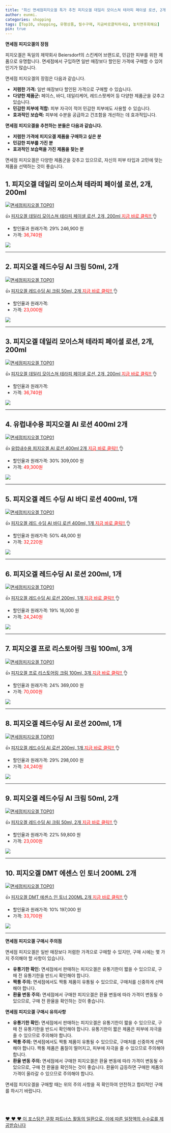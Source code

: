 ```yaml
---
title: "최신 면세점피지오겔 특가 추천 피지오겔 데일리 모이스쳐 테라피 페이셜 로션, 2개, 200ml 비교 장점"
author: eunmi.
categories: shopping
tags: [Top10, shopping, 유행상품, 필수구매, 지금바로클릭하세요, 놓치면후회해요]
pin: true
---
```

**면세점 피지오겔의 장점**

피지오겔은 독일의 제약회사 Beiersdorf의 스킨케어 브랜드로, 민감한 피부를 위한 제품으로 유명합니다. 면세점에서 구입하면 일반 매장보다 할인된 가격에 구매할 수 있어 인기가 많습니다.

면세점 피지오겔의 장점은 다음과 같습니다.

* **저렴한 가격:** 일반 매장보다 할인된 가격으로 구매할 수 있습니다.
* **다양한 제품군:** 페이스, 바디, 데일리케어, 레드스팟케어 등 다양한 제품군을 갖추고 있습니다.
* **민감한 피부에 적합:** 피부 자극이 적어 민감한 피부에도 사용할 수 있습니다.
* **효과적인 보습력:** 피부에 수분을 공급하고 건조함을 개선하는 데 효과적입니다.

**면세점 피지오겔을 추천하는 분들은 다음과 같습니다.**

* **저렴한 가격에 피지오겔 제품을 구매하고 싶은 분**
* **민감한 피부를 가진 분**
* **효과적인 보습력을 가진 제품을 찾는 분**

면세점 피지오겔은 다양한 제품군을 갖추고 있으므로, 자신의 피부 타입과 고민에 맞는 제품을 선택하는 것이 좋습니다.

   

## 1. 피지오겔 데일리 모이스쳐 테라피 페이셜 로션, 2개, 200ml

[![면세점피지오겔 TOP01](https://thumbnail6.coupangcdn.com/thumbnails/remote/230x230ex/image/vendor_inventory/bca4/70f43f512a1931af549889a75e9397c3c2ad144003e3d286d5be6c06bf32.jpg)](https://link.coupang.com/re/AFFSDP?lptag=AF3617701&subid=GithubCoopas&pageKey=7169787373&traceid=V0-153&itemId=6325715967&vendorItemId=83139668561)


👍 [피지오겔 데일리 모이스쳐 테라피 페이셜 로션, 2개, 200ml <font color=red> 지금 바로 클릭!! </font> ](https://link.coupang.com/re/AFFSDP?lptag=AF3617701&subid=GithubCoopas&pageKey=7169787373&traceid=V0-153&itemId=6325715967&vendorItemId=83139668561) 👌 


- 할인율과 원래가격: 29%  246,900   원
- 가격: <span style='color:red'>36,740원</span>

[![](/discount_price.png)](https://link.coupang.com/re/AFFSDP?lptag=AF3617701&subid=GithubCoopas&pageKey=7169787373&traceid=V0-153&itemId=6325715967&vendorItemId=83139668561)

---


   

## 2. 피지오겔 레드수딩 AI 크림 50ml, 2개

[![면세점피지오겔 TOP01](https://thumbnail10.coupangcdn.com/thumbnails/remote/230x230ex/image/vendor_inventory/1592/ffd8f4948ea0e25847131a6a21c8cf41cffced8e681382a2bfc4b896cd28.jpg)](https://link.coupang.com/re/AFFSDP?lptag=AF3617701&subid=GithubCoopas&pageKey=2234356063&traceid=V0-153&itemId=10244729761&vendorItemId=80524389263)


👍 [피지오겔 레드수딩 AI 크림 50ml, 2개 <font color=red> 지금 바로 클릭!! </font> ](https://link.coupang.com/re/AFFSDP?lptag=AF3617701&subid=GithubCoopas&pageKey=2234356063&traceid=V0-153&itemId=10244729761&vendorItemId=80524389263) 👌 


- 할인율과 원래가격: 
- 가격: <span style='color:red'>23,000원</span>

[![](/discount_price.png)](https://link.coupang.com/re/AFFSDP?lptag=AF3617701&subid=GithubCoopas&pageKey=2234356063&traceid=V0-153&itemId=10244729761&vendorItemId=80524389263)

---


   

## 3. 피지오겔 데일리 모이스쳐 테라피 페이셜 로션, 2개, 200ml

[![면세점피지오겔 TOP01](https://thumbnail6.coupangcdn.com/thumbnails/remote/230x230ex/image/vendor_inventory/bca4/70f43f512a1931af549889a75e9397c3c2ad144003e3d286d5be6c06bf32.jpg)](https://link.coupang.com/re/AFFSDP?lptag=AF3617701&subid=GithubCoopas&pageKey=7169787373&traceid=V0-153&itemId=6325715967&vendorItemId=83139668561)


👍 [피지오겔 데일리 모이스쳐 테라피 페이셜 로션, 2개, 200ml <font color=red> 지금 바로 클릭!! </font> ](https://link.coupang.com/re/AFFSDP?lptag=AF3617701&subid=GithubCoopas&pageKey=7169787373&traceid=V0-153&itemId=6325715967&vendorItemId=83139668561) 👌 


- 할인율과 원래가격: 
- 가격: <span style='color:red'>36,740원</span>

[![](/discount_price.png)](https://link.coupang.com/re/AFFSDP?lptag=AF3617701&subid=GithubCoopas&pageKey=7169787373&traceid=V0-153&itemId=6325715967&vendorItemId=83139668561)

---


   

## 4. 유럽내수용 피지오겔 AI 로션 400ml 2개

[![면세점피지오겔 TOP01](https://thumbnail6.coupangcdn.com/thumbnails/remote/230x230ex/image/vendor_inventory/9789/8b0b6729d76378015371527a102d9bc81f1de732c72a6e69549e2de356fa.jpg)](https://link.coupang.com/re/AFFSDP?lptag=AF3617701&subid=GithubCoopas&pageKey=5510922581&traceid=V0-153&itemId=15778217154&vendorItemId=83612386566)


👍 [유럽내수용 피지오겔 AI 로션 400ml 2개 <font color=red> 지금 바로 클릭!! </font> ](https://link.coupang.com/re/AFFSDP?lptag=AF3617701&subid=GithubCoopas&pageKey=5510922581&traceid=V0-153&itemId=15778217154&vendorItemId=83612386566) 👌 


- 할인율과 원래가격: 30%  309,000   원
- 가격: <span style='color:red'>49,300원</span>

[![](/discount_price.png)](https://link.coupang.com/re/AFFSDP?lptag=AF3617701&subid=GithubCoopas&pageKey=5510922581&traceid=V0-153&itemId=15778217154&vendorItemId=83612386566)

---


   

## 5. 피지오겔 레드 수딩 AI 바디 로션 400ml, 1개

[![면세점피지오겔 TOP01](https://thumbnail7.coupangcdn.com/thumbnails/remote/230x230ex/image/vendor_inventory/9b8b/f0b3d5b2a197fa3459bfb9f0300d78f693dabd3ff302a5eb2e42b03f7549.jpg)](https://link.coupang.com/re/AFFSDP?lptag=AF3617701&subid=GithubCoopas&pageKey=6729084280&traceid=V0-153&itemId=12289893193&vendorItemId=86827423157)


👍 [피지오겔 레드 수딩 AI 바디 로션 400ml, 1개 <font color=red> 지금 바로 클릭!! </font> ](https://link.coupang.com/re/AFFSDP?lptag=AF3617701&subid=GithubCoopas&pageKey=6729084280&traceid=V0-153&itemId=12289893193&vendorItemId=86827423157) 👌 


- 할인율과 원래가격: 50%  48,000   원
- 가격: <span style='color:red'>32,220원</span>

[![](/discount_price.png)](https://link.coupang.com/re/AFFSDP?lptag=AF3617701&subid=GithubCoopas&pageKey=6729084280&traceid=V0-153&itemId=12289893193&vendorItemId=86827423157)

---


   

## 6. 피지오겔 레드수딩 AI 로션 200ml, 1개

[![면세점피지오겔 TOP01](https://thumbnail9.coupangcdn.com/thumbnails/remote/230x230ex/image/vendor_inventory/850b/28f1388101ea76466f4489d5e59400898c0af7987bf44c6e624560f5e5d4.jpg)](https://link.coupang.com/re/AFFSDP?lptag=AF3617701&subid=GithubCoopas&pageKey=6729084280&traceid=V0-153&itemId=15673550559&vendorItemId=77960549648)


👍 [피지오겔 레드수딩 AI 로션 200ml, 1개 <font color=red> 지금 바로 클릭!! </font> ](https://link.coupang.com/re/AFFSDP?lptag=AF3617701&subid=GithubCoopas&pageKey=6729084280&traceid=V0-153&itemId=15673550559&vendorItemId=77960549648) 👌 


- 할인율과 원래가격: 19%  16,000   원
- 가격: <span style='color:red'>24,240원</span>

[![](/discount_price.png)](https://link.coupang.com/re/AFFSDP?lptag=AF3617701&subid=GithubCoopas&pageKey=6729084280&traceid=V0-153&itemId=15673550559&vendorItemId=77960549648)

---


   

## 7. 피지오겔 프로 리스토어링 크림 100ml, 3개

[![면세점피지오겔 TOP01](https://thumbnail10.coupangcdn.com/thumbnails/remote/230x230ex/image/vendor_inventory/741a/b4bdca5692e2efe3588dc09a4616c059698998f67079cd3eee6f9107f54c.jpg)](https://link.coupang.com/re/AFFSDP?lptag=AF3617701&subid=GithubCoopas&pageKey=4390401434&traceid=V0-153&itemId=14283251874&vendorItemId=81528220859)


👍 [피지오겔 프로 리스토어링 크림 100ml, 3개 <font color=red> 지금 바로 클릭!! </font> ](https://link.coupang.com/re/AFFSDP?lptag=AF3617701&subid=GithubCoopas&pageKey=4390401434&traceid=V0-153&itemId=14283251874&vendorItemId=81528220859) 👌 


- 할인율과 원래가격: 24%  369,000   원
- 가격: <span style='color:red'>70,000원</span>

[![](/discount_price.png)](https://link.coupang.com/re/AFFSDP?lptag=AF3617701&subid=GithubCoopas&pageKey=4390401434&traceid=V0-153&itemId=14283251874&vendorItemId=81528220859)

---


   

## 8. 피지오겔 레드수딩 AI 로션 200ml, 1개

[![면세점피지오겔 TOP01](https://thumbnail9.coupangcdn.com/thumbnails/remote/230x230ex/image/vendor_inventory/850b/28f1388101ea76466f4489d5e59400898c0af7987bf44c6e624560f5e5d4.jpg)](https://link.coupang.com/re/AFFSDP?lptag=AF3617701&subid=GithubCoopas&pageKey=6729084280&traceid=V0-153&itemId=15673550559&vendorItemId=77960549648)


👍 [피지오겔 레드수딩 AI 로션 200ml, 1개 <font color=red> 지금 바로 클릭!! </font> ](https://link.coupang.com/re/AFFSDP?lptag=AF3617701&subid=GithubCoopas&pageKey=6729084280&traceid=V0-153&itemId=15673550559&vendorItemId=77960549648) 👌 


- 할인율과 원래가격: 29%  298,000   원
- 가격: <span style='color:red'>24,240원</span>

[![](/discount_price.png)](https://link.coupang.com/re/AFFSDP?lptag=AF3617701&subid=GithubCoopas&pageKey=6729084280&traceid=V0-153&itemId=15673550559&vendorItemId=77960549648)

---


   

## 9. 피지오겔 레드수딩 AI 크림 50ml, 2개

[![면세점피지오겔 TOP01](https://thumbnail10.coupangcdn.com/thumbnails/remote/230x230ex/image/vendor_inventory/1592/ffd8f4948ea0e25847131a6a21c8cf41cffced8e681382a2bfc4b896cd28.jpg)](https://link.coupang.com/re/AFFSDP?lptag=AF3617701&subid=GithubCoopas&pageKey=2234356063&traceid=V0-153&itemId=10244729761&vendorItemId=80524389263)


👍 [피지오겔 레드수딩 AI 크림 50ml, 2개 <font color=red> 지금 바로 클릭!! </font> ](https://link.coupang.com/re/AFFSDP?lptag=AF3617701&subid=GithubCoopas&pageKey=2234356063&traceid=V0-153&itemId=10244729761&vendorItemId=80524389263) 👌 


- 할인율과 원래가격: 22%  59,800   원
- 가격: <span style='color:red'>23,000원</span>

[![](/discount_price.png)](https://link.coupang.com/re/AFFSDP?lptag=AF3617701&subid=GithubCoopas&pageKey=2234356063&traceid=V0-153&itemId=10244729761&vendorItemId=80524389263)

---


   

## 10. 피지오겔 DMT 에센스 인 토너 200ML 2개

[![면세점피지오겔 TOP01](https://thumbnail7.coupangcdn.com/thumbnails/remote/230x230ex/image/vendor_inventory/58e6/cb85731f428d5219dbcd2fea84ca92f5ab1b3a774ef718d23032345517d5.jpg)](https://link.coupang.com/re/AFFSDP?lptag=AF3617701&subid=GithubCoopas&pageKey=4655943006&traceid=V0-153&itemId=15862387799&vendorItemId=83229400337)


👍 [피지오겔 DMT 에센스 인 토너 200ML 2개 <font color=red> 지금 바로 클릭!! </font> ](https://link.coupang.com/re/AFFSDP?lptag=AF3617701&subid=GithubCoopas&pageKey=4655943006&traceid=V0-153&itemId=15862387799&vendorItemId=83229400337) 👌 


- 할인율과 원래가격: 10%  197,000   원
- 가격: <span style='color:red'>33,700원</span>

[![](/discount_price.png)](https://link.coupang.com/re/AFFSDP?lptag=AF3617701&subid=GithubCoopas&pageKey=4655943006&traceid=V0-153&itemId=15862387799&vendorItemId=83229400337)

---
**면세점 피지오겔 구매시 주의점**

면세점 피지오겔은 일반 매장보다 저렴한 가격으로 구매할 수 있지만, 구매 시에는 몇 가지 주의해야 할 사항이 있습니다.

* **유통기한 확인:** 면세점에서 판매하는 피지오겔은 유통기한이 짧을 수 있으므로, 구매 전 유통기한을 반드시 확인해야 합니다.
* **짝퉁 주의:** 면세점에서도 짝퉁 제품이 유통될 수 있으므로, 구매처를 신중하게 선택해야 합니다.
* **환율 변동 주의:** 면세점에서 구매한 피지오겔은 환율 변동에 따라 가격이 변동될 수 있으므로, 구매 전 환율을 확인하는 것이 좋습니다.

**면세점 피지오겔 구매시 유의사항**

* **유통기한 확인:** 면세점에서 판매하는 피지오겔은 유통기한이 짧을 수 있으므로, 구매 전 유통기한을 반드시 확인해야 합니다. 유통기한이 짧은 제품은 피부에 자극을 줄 수 있으므로 주의해야 합니다.
* **짝퉁 주의:** 면세점에서도 짝퉁 제품이 유통될 수 있으므로, 구매처를 신중하게 선택해야 합니다. 짝퉁 제품은 품질이 떨어지고, 피부에 자극을 줄 수 있으므로 주의해야 합니다.
* **환율 변동 주의:** 면세점에서 구매한 피지오겔은 환율 변동에 따라 가격이 변동될 수 있으므로, 구매 전 환율을 확인하는 것이 좋습니다. 환율이 급등하면 구매한 제품의 가격이 올라갈 수 있으므로 주의해야 합니다.

면세점 피지오겔을 구매할 때는 위의 주의 사항을 꼭 확인하여 안전하고 합리적인 구매를 하시기 바랍니다.<br><br><br><br><br> [ ❤ ❤ ❤ 이 포스팅은 쿠팡 파트너스 활동의 일환으로, 이에 따른 일정액의 수수료를 제공받습니다](https://link.coupang.com/a/bcEFyh)